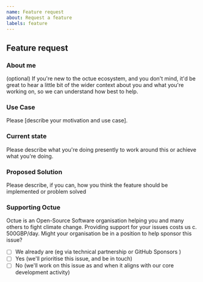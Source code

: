 ```yaml
---
name: Feature request
about: Request a feature
labels: feature
---
```


## Feature request

### About me

(optional) If you're new to the octue ecosystem, and you don't mind, it'd be great to hear a little bit of the wider context about
you and what you're working on, so we can understand how best to help.


### Use Case

Please [describe your motivation and use case].


### Current state

Please describe what you're doing presently to work around this or achieve what you're doing.

### Proposed Solution

Please describe, if you can, how you think the feature should be implemented or problem solved


### Supporting Octue

Octue is an Open-Source Software organisation helping you and many others to fight climate change. Providing support for your issues costs us c. 500GBP/day. Might your organisation be in a position to help sponsor this issue?
- [ ] We already are (eg via technical partnership or GitHub Sponsors )
- [ ] Yes (we'll prioritise this issue, and be in touch)
- [ ] No (we'll work on this issue as and when it aligns with our core development activity)
